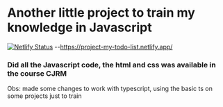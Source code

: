 # Another little project to train my knowledge in Javascript

[![Netlify Status](https://api.netlify.com/api/v1/badges/d612f780-9b54-432a-bb11-6a0abeac5fe7/deploy-status)](https://app.netlify.com/sites/project-my-todo-list/deploys) --https://project-my-todo-list.netlify.app/

### Did all the Javascript code, the html and css was available in the course CJRM

Obs: made some changes to work with typescript, using the basic ts on some projects just to train